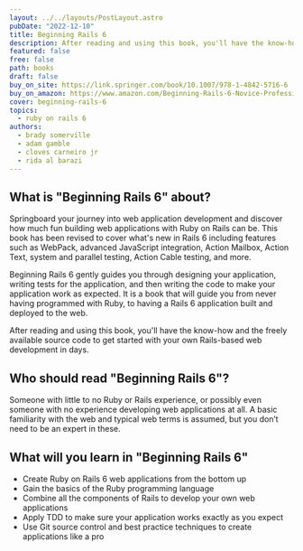 ```yaml
---
layout: ../../layouts/PostLayout.astro
pubDate: "2022-12-10"
title: Beginning Rails 6
description: After reading and using this book, you'll have the know-how and the freely available source code to get started with your own Rails-based web development in days.
featured: false
free: false
path: books
draft: false
buy_on_site: https://link.springer.com/book/10.1007/978-1-4842-5716-6
buy_on_amazon: https://www.amazon.com/Beginning-Rails-6-Novice-Professional/dp/1484257154
cover: beginning-rails-6
topics:
  - ruby on rails 6
authors:
  - brady somerville
  - adam gamble
  - cloves carneiro jr
  - rida al barazi
---
```

## What is "Beginning Rails 6" about?
Springboard your journey into web application development and discover how much fun building web applications with Ruby on Rails can be. This book has been revised to cover what's new in Rails 6 including features such as WebPack, advanced JavaScript integration, Action Mailbox, Action Text, system and parallel testing, Action Cable testing, and more.

Beginning Rails 6 gently guides you through designing your application, writing tests for the application, and then writing the code to make your application work as expected. It is a book that will guide you from never having programmed with Ruby, to having a Rails 6 application built and deployed to the web.   

After reading and using this book, you'll have the know-how and the freely available source code to get started with your own Rails-based web development in days.  

## Who should read "Beginning Rails 6"?
Someone with little to no Ruby or Rails experience, or possibly even someone with no experience developing web applications at all. A basic familiarity with the web and typical web terms is assumed, but you don’t need to be an expert in these.

## What will you learn in "Beginning Rails 6"  
- Create Ruby on Rails 6 web applications from the bottom up
- Gain the basics of the Ruby programming language
- Combine all the components of Rails to develop your own web applications 
- Apply TDD to make sure your application works exactly as you expect  
- Use Git source control and best practice techniques to create applications like a pro 